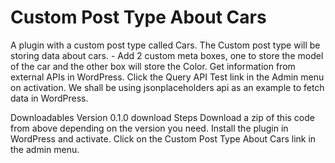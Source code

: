 # Custom Post Type About Cars 
A plugin with a custom post type called Cars. The Custom post type will be storing data about cars. - Add 2 custom meta boxes, one to store the model of the car and the other box will store the Color.
Get information from external APIs in WordPress. Click the Query API Test link in the Admin menu on activation. We shall be using jsonplaceholders api as an example to fetch data in WordPress.

Downloadables
Version 0.1.0 download
Steps
Download a zip of this code from above depending on the version you need.
Install the plugin in WordPress and activate.
Click on the Custom Post Type About Cars link in the admin menu.
